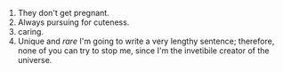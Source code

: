 1. They don't get pregnant.
2. Always pursuing for cuteness.
3. caring.
4. Unique and *rare*
I'm going to write a very lengthy sentence; therefore, none of you can try to stop me, since I'm the invetibile creator of the universe.
